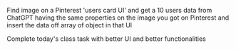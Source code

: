 Find image on a Pinterest 'users card UI' and get a 10 users data from ChatGPT having the same properties on the image you got on Pinterest and insert the data off array of object in that UI

Complete today's class task with better UI and better functionalities